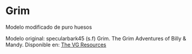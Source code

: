 # Grim

Modelo modificado de puro huesos

Modelo original:
specularbark45 (s.f) Grim. The Grim Adventures of Billy & Mandy. Disponible en: [The VG Resources](https://www.models-resource.com/gamecube/thegrimadventuresofbillymandy/model/45107/)
